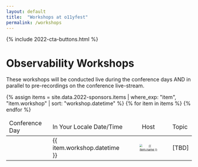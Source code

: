```yaml
---
layout: default
title:  "Workshops at o11yfest"
permalink: /workshops
---
```


{% include 2022-cta-buttons.html %}

# Observability Workshops

These workshops will be conducted live during the conference days AND in parallel
 to pre-recordings on the conference live-stream.

<style type="text/css">
header, .row {
  display: flex;  /* aligns all child elements (flex items) in a row */
}

.col {
  flex: 1;        /* distributes space on the line equally among items */
}
</style>
<script type="text/javascript">
  window.onloadqueue=(window.onloadqueue||[]).concat([function () {
    $('.rownum').each(function(i,o) {
      $(this).text("Day " + (i+1))
    });
  }]);
</script>

<table style="border:none;">
  <thead>
    <td class="col">Conference Day</td>
    <td class="col">In Your Locale Date/Time</td>
    <td class="col" style="text-align:center;">Host</td>
    <td class="col">Topic</td>
  </thead>
  {% assign items = site.data.2022-sponsors.items | where_exp: "item", "item.workshop" | sort: "workshop.datetime" %}
  {% for item in items %}
    <tr>
      <td class="col"><span class="rownum"></span></td>
      <td class="col"><span class="localizetime">{{ item.workshop.datetime }}</span></td>
      <td class="col" style="text-align:center;"><a href="{{ item.link }}"><img style="transform: scale(0.5)" class="sponsor-logo-{{ item.level }}" src="/assets/images/sponsors/{{ item.logo }}" title="{{ item.name }}"></a></td>
      <td>[TBD]</td>
    </tr>
  {% endfor %}
</table>
